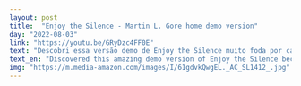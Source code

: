 ```yaml
---
layout: post
title:  "Enjoy the Silence - Martin L. Gore home demo version"
day: "2022-08-03"
link: "https://youtu.be/GRyDzc4FF0E"
text: "Descobri essa versão demo de Enjoy the Silence muito foda por causa do vídeo do Trash Theory sobre Depeche Mode."
text_en: "Discovered this amazing demo version of Enjoy the Silence because of the video about Depeche Mode from Trash Theory."
img: "https://m.media-amazon.com/images/I/61gdvkQwgEL._AC_SL1412_.jpg"
---
```

